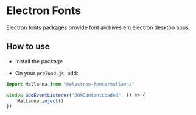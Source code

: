 # Electron Fonts

Electron fonts packages provide font archives em electron desktop apps.

## How to use

* Install the package

* On your `preload.js`, add:

```ts
import Mallanna from "@electron-fonts/mallanna"

window.addEventListener("DOMContentLoaded", () => {
    Mallanna.inject()
})
```